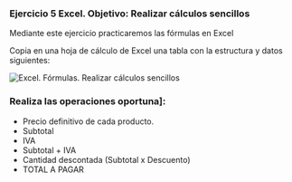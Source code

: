 ### Ejercicio 5 Excel. Objetivo: Realizar cálculos sencillos

Mediante este ejercicio practicaremos las fórmulas en Excel

Copia en una hoja de cálculo de Excel una tabla con la estructura y datos siguientes:

![Excel. Fórmulas. Realizar cálculos sencillos ](https://pruebas.teformas.com/wp-content/uploads/2012/10/ej5.jpg)

  
  

### Realiza las operaciones oportuna]:

-   Precio definitivo de cada producto.
-   Subtotal
-   IVA
-   Subtotal + IVA
-   Cantidad descontada (Subtotal x Descuento)
-   TOTAL A PAGAR
<!--stackedit_data:
eyJoaXN0b3J5IjpbLTE1NTQ3MjgzNjBdfQ==
-->